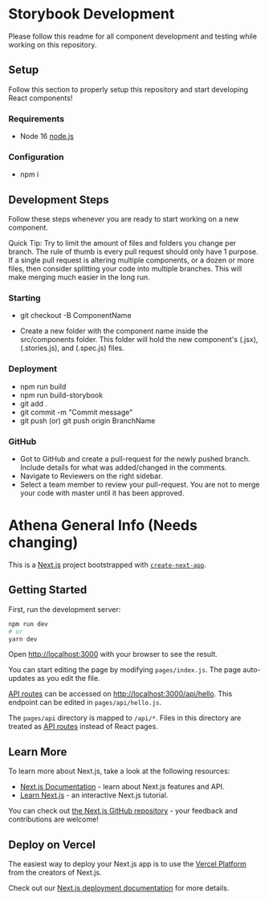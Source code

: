 # Storybook Development

Please follow this readme for all component development and testing while working on this repository.

## Setup

Follow this section to properly setup this repository and start developing React components!

### Requirements

- Node 16 [node.js](https://nodejs.org/en/)

### Configuration

- npm i

## Development Steps

Follow these steps whenever you are ready to start working on a new component.

Quick Tip: Try to limit the amount of files and folders you change per branch. The rule of thumb is every pull request should only have 1 purpose. If a single pull request is altering multiple components, or a dozen or more files, then consider splitting your code into multiple branches. This will make merging much easier in the long run.

### Starting

- git checkout -B ComponentName

- Create a new folder with the component name inside the src/components folder. This folder will hold the new component's (.jsx), (.stories.js), and (.spec.js) files.

### Deployment

- npm run build
- npm run build-storybook
- git add .
- git commit -m "Commit message"
- git push (or) git push origin BranchName

### GitHub

- Got to GitHub and create a pull-request for the newly pushed branch. Include details for what was added/changed in the comments.
- Navigate to Reviewers on the right sidebar.
- Select a team member to review your pull-request. You are not to merge your code with master until it has been approved.


# Athena General Info (Needs changing)

This is a [Next.js](https://nextjs.org/) project bootstrapped with [`create-next-app`](https://github.com/vercel/next.js/tree/canary/packages/create-next-app).

## Getting Started

First, run the development server:

```bash
npm run dev
# or
yarn dev
```

Open [http://localhost:3000](http://localhost:3000) with your browser to see the result.

You can start editing the page by modifying `pages/index.js`. The page auto-updates as you edit the file.

[API routes](https://nextjs.org/docs/api-routes/introduction) can be accessed on [http://localhost:3000/api/hello](http://localhost:3000/api/hello). This endpoint can be edited in `pages/api/hello.js`.

The `pages/api` directory is mapped to `/api/*`. Files in this directory are treated as [API routes](https://nextjs.org/docs/api-routes/introduction) instead of React pages.

## Learn More

To learn more about Next.js, take a look at the following resources:

- [Next.js Documentation](https://nextjs.org/docs) - learn about Next.js features and API.
- [Learn Next.js](https://nextjs.org/learn) - an interactive Next.js tutorial.

You can check out [the Next.js GitHub repository](https://github.com/vercel/next.js/) - your feedback and contributions are welcome!

## Deploy on Vercel

The easiest way to deploy your Next.js app is to use the [Vercel Platform](https://vercel.com/new?utm_medium=default-template&filter=next.js&utm_source=create-next-app&utm_campaign=create-next-app-readme) from the creators of Next.js.

Check out our [Next.js deployment documentation](https://nextjs.org/docs/deployment) for more details.
